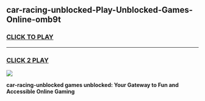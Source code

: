 
## car-racing-unblocked-Play-Unblocked-Games-Online-omb9t
<h3>
<a href="https://premium76.site?title=car-racing-unblocked&ref=25A">CLICK TO PLAY</a></h3>
<hr>

<h3>
<a href="https://premium76.site?title=car-racing-unblocked&ref=25A">CLICK 2 PLAY</a>
  
</h3>

<a href="https://premium76.site?title=car-racing-unblocked&ref=25A"><img src="https://clearcache.store/games.png"></a>


**car-racing-unblocked games unblocked: Your Gateway to Fun and Accessible Online Gaming**

